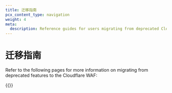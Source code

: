 ```yaml
---
title: 迁移指南
pcx_content_type: navigation
weight: 4
meta:
  description: Reference guides for users migrating from deprecated Cloudflare features to the Cloudflare WAF.
---
```


# 迁移指南

Refer to the following pages for more information on migrating from deprecated features to the Cloudflare WAF:

{{<directory-listing>}}
